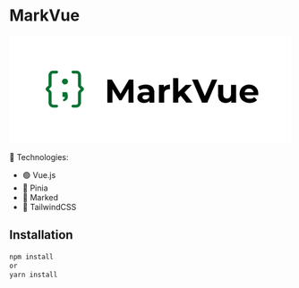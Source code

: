# MarkVue

![](src/assets/MarkVue.png)

🚀 Technologies:

- 🟢 Vue.js
- 🍍 Pinia
- 📄 Marked
- 💨 TailwindCSS

## Installation

```
npm install
or
yarn install

```
